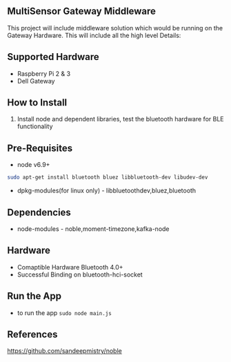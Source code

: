 ## MultiSensor Gateway Middleware

This project will include middleware solution which would be running on the Gateway Hardware. This will include all the high level Details:
## Supported Hardware
- Raspberry Pi 2 & 3
- Dell Gateway
## How to Install
1. Install node and dependent libraries, test the bluetooth hardware for BLE functionality
## Pre-Requisites
* node v6.9+
```sh
sudo apt-get install bluetooth bluez libbluetooth-dev libudev-dev
```
* dpkg-modules(for linux only) - libbluetoothdev,bluez,bluetooth

## Dependencies
* node-modules - noble,moment-timezone,kafka-node

## Hardware
* Comaptible Hardware Bluetooth 4.0+
* Successful Binding on bluetooth-hci-socket

## Run the App
* to run the app
```sudo node main.js```

## References
https://github.com/sandeepmistry/noble
